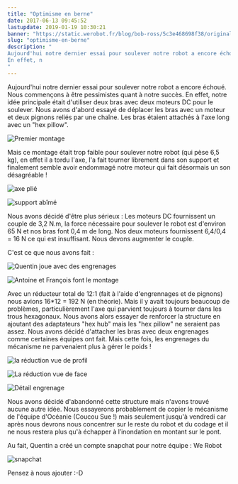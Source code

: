 ```yaml
---
title: "Optimisme en berne"
date: 2017-06-13 09:45:52
lastupdate: 2019-01-19 10:30:21
banner: "https://static.werobot.fr/blog/bob-ross/5c3e468698f38/original.jpg"
slug: "optimisme-en-berne"
description: " 
Aujourd'hui notre dernier essai pour soulever notre robot a encore échoué. Nous commençons à être pessimistes quant à notre succès.
En effet, n
"
---
```

Aujourd'hui notre dernier essai pour soulever notre robot a encore échoué. Nous commençons à être pessimistes quant à notre succès.
En effet, notre idée principale était d'utiliser deux bras avec deux moteurs DC pour le soulever.
Nous avons d'abord essayé de déplacer les bras avec un moteur et deux pignons reliés par une chaîne. Les bras étaient attachés à l'axe long avec un "hex pillow".

![Premier montage](https://static.werobot.fr/blog/bob-ross/5c3e468698f38/50.jpg "Premier montage")

Mais ce montage était trop faible pour soulever notre robot (qui pèse 6,5 kg), en effet il a tordu l'axe, l'a fait tourner librement dans son support et finalement semble avoir endommagé notre moteur qui fait désormais un son désagréable !

![axe plié](https://static.werobot.fr/blog/bob-ross/5c3e4687632d3/50.jpg "Axe plié")

![support abîmé](https://static.werobot.fr/blog/bob-ross/5c3e4687e60a7/50.jpg "support 'hex pillow' abîmé")

Nous avons décidé d'être plus sérieux :
Les moteurs DC fournissent un couple de 3,2 N.m, la force nécessaire pour soulever le robot est d'environ 65 N et nos bras font 0,4 m de long.
Nos deux moteurs fournissent 6,4/0,4 = 16 N ce qui est insuffisant.
Nous devons augmenter le couple.

C'est ce que nous avons fait :

![Quentin joue avec des engrenages](https://static.werobot.fr/blog/bob-ross/5c3e46885f164/50.jpg "Quentin joue avec des engrenages")

![Antoine et François font le montage](https://static.werobot.fr/blog/bob-ross/5c3e4688ca3be/50.jpg "Antoine et François font le montage")

Avec un réducteur total de 12:1 (fait à l'aide d'engrennages et de pignons) nous avions 16*12 = 192 N (en théorie).
Mais il y avait toujours beaucoup de problèmes, particulièrement l'axe qui parvient toujours à tourner dans les trous hexagonaux.
Nous avons alors essayer de renforcer la structure en ajoutant des adaptateurs  "hex hub" mais les "hex pillow" ne seraient pas assez. Nous avons décidé d'attacher les bras avec deux engrenages comme certaines équipes ont fait. Mais cette fois, les engrenages du mécanisme ne parvenaient plus à gérer le poids !

![la réduction vue de profil](https://static.werobot.fr/blog/bob-ross/5c3e46895998b/50.jpg "la réduction vue de profil")

![La réduction vue de face](https://static.werobot.fr/blog/bob-ross/5c3e4689cabfb/50.jpg "La réduction vue de face")

![Détail engrenage](https://static.werobot.fr/blog/bob-ross/5c3e468a4b79e/50.jpg "Détail engrenage")

Nous avons décidé d'abandonné cette structure mais n'avons trouvé aucune autre idée. Nous essayerons probablement de copier le mécanisme de l'équipe d'Océanie (Coucou Sue !) mais seulement jusqu'à vendredi car après nous devrons nous concentrer sur le reste du robot et du codage et il ne nous restera plus qu'à échapper à l’inondation en montant sur le pont. 

 Au fait, Quentin a créé un compte snapchat pour notre équipe : We Robot

![snapchat](https://static.werobot.fr/blog/bob-ross/5c3e468abc04a/50.jpg)

Pensez à nous ajouter :-D








    